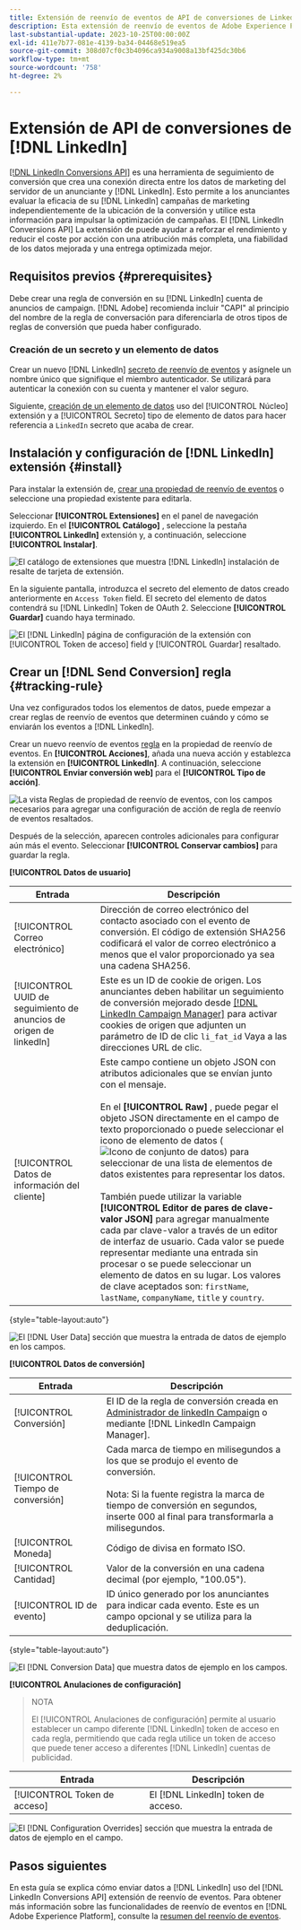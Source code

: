 ```yaml
---
title: Extensión de reenvío de eventos de API de conversiones de LinkedIn
description: Esta extensión de reenvío de eventos de Adobe Experience Platform le permite medir el rendimiento de su campaña de marketing de LinkedIn.
last-substantial-update: 2023-10-25T00:00:00Z
exl-id: 411e7b77-081e-4139-ba34-04468e519ea5
source-git-commit: 308d07cf0c3b4096ca934a9008a13bf425dc30b6
workflow-type: tm+mt
source-wordcount: '758'
ht-degree: 2%

---
```


# Extensión de API de conversiones de [!DNL LinkedIn]

[[!DNL LinkedIn Conversions API]](https://learn.microsoft.com/en-us/linkedin/marketing/integrations/ads-reporting/conversions-api) es una herramienta de seguimiento de conversión que crea una conexión directa entre los datos de marketing del servidor de un anunciante y [!DNL LinkedIn]. Esto permite a los anunciantes evaluar la eficacia de su [!DNL LinkedIn] campañas de marketing independientemente de la ubicación de la conversión y utilice esta información para impulsar la optimización de campañas. El [!DNL LinkedIn Conversions API] La extensión de puede ayudar a reforzar el rendimiento y reducir el coste por acción con una atribución más completa, una fiabilidad de los datos mejorada y una entrega optimizada mejor.

## Requisitos previos {#prerequisites}

Debe crear una regla de conversión en su [!DNL LinkedIn] cuenta de anuncios de campaign. [!DNL Adobe] recomienda incluir &quot;CAPI&quot; al principio del nombre de la regla de conversación para diferenciarla de otros tipos de reglas de conversión que pueda haber configurado.

### Creación de un secreto y un elemento de datos

Crear un nuevo [!DNL LinkedIn] [secreto de reenvío de eventos](../../../ui/event-forwarding/secrets.md) y asígnele un nombre único que signifique el miembro autenticador. Se utilizará para autenticar la conexión con su cuenta y mantener el valor seguro.

Siguiente, [creación de un elemento de datos](../../../ui/managing-resources/data-elements.md#create-a-data-element) uso del [!UICONTROL Núcleo] extensión y a [!UICONTROL Secreto] tipo de elemento de datos para hacer referencia a `LinkedIn` secreto que acaba de crear.

## Instalación y configuración de [!DNL LinkedIn] extensión {#install}

Para instalar la extensión de, [crear una propiedad de reenvío de eventos](../../../ui/event-forwarding/overview.md#properties) o seleccione una propiedad existente para editarla.

Seleccionar **[!UICONTROL Extensiones]** en el panel de navegación izquierdo. En el **[!UICONTROL Catálogo]** , seleccione la pestaña **[!UICONTROL LinkedIn]** extensión y, a continuación, seleccione **[!UICONTROL Instalar]**.

![El catálogo de extensiones que muestra [!DNL LinkedIn] instalación de resalte de tarjeta de extensión.](../../../images/extensions/server/linkedin/install-extension.png)

En la siguiente pantalla, introduzca el secreto del elemento de datos creado anteriormente en `Access Token` field. El secreto del elemento de datos contendrá su [!DNL LinkedIn] Token de OAuth 2. Seleccione **[!UICONTROL Guardar]** cuando haya terminado.

![El [!DNL LinkedIn] página de configuración de la extensión con [!UICONTROL Token de acceso] field y [!UICONTROL Guardar] resaltado.](../../../images/extensions/server/linkedin/configure-extension.png)

## Crear un [!DNL Send Conversion] regla {#tracking-rule}

Una vez configurados todos los elementos de datos, puede empezar a crear reglas de reenvío de eventos que determinen cuándo y cómo se enviarán los eventos a [!DNL LinkedIn].

Crear un nuevo reenvío de eventos [regla](../../../ui/managing-resources/rules.md) en la propiedad de reenvío de eventos. En **[!UICONTROL Acciones]**, añada una nueva acción y establezca la extensión en **[!UICONTROL LinkedIn]**. A continuación, seleccione **[!UICONTROL Enviar conversión web]** para el **[!UICONTROL Tipo de acción]**.

![La vista Reglas de propiedad de reenvío de eventos, con los campos necesarios para agregar una configuración de acción de regla de reenvío de eventos resaltados.](../../../images/extensions/server/linkedin/linkedin-event-action.png)

Después de la selección, aparecen controles adicionales para configurar aún más el evento. Seleccionar **[!UICONTROL Conservar cambios]** para guardar la regla.

**[!UICONTROL Datos de usuario]**

| Entrada | Descripción |
| --- | --- |
| [!UICONTROL Correo electrónico] | Dirección de correo electrónico del contacto asociado con el evento de conversión. El código de extensión SHA256 codificará el valor de correo electrónico a menos que el valor proporcionado ya sea una cadena SHA256. |
| [!UICONTROL UUID de seguimiento de anuncios de origen de linkedIn] | Este es un ID de cookie de origen. Los anunciantes deben habilitar un seguimiento de conversión mejorado desde [[!DNL LinkedIn Campaign Manager]](https://www.linkedin.com/help/lms/answer/a423304/enable-first-party-cookies-on-a-linkedin-insight-tag) para activar cookies de origen que adjunten un parámetro de ID de clic `li_fat_id` Vaya a las direcciones URL de clic. |
| [!UICONTROL Datos de información del cliente] | Este campo contiene un objeto JSON con atributos adicionales que se envían junto con el mensaje.<br><br>En el **[!UICONTROL Raw]** , puede pegar el objeto JSON directamente en el campo de texto proporcionado o puede seleccionar el icono de elemento de datos (![Icono de conjunto de datos](../../../images/extensions/server/aws/data-element-icon.png)) para seleccionar de una lista de elementos de datos existentes para representar los datos.<br><br>También puede utilizar la variable **[!UICONTROL Editor de pares de clave-valor JSON]** para agregar manualmente cada par clave-valor a través de un editor de interfaz de usuario. Cada valor se puede representar mediante una entrada sin procesar o se puede seleccionar un elemento de datos en su lugar. Los valores de clave aceptados son: `firstName`, `lastName`, `companyName`, `title` y `country`. |

{style="table-layout:auto"}

![El [!DNL User Data] sección que muestra la entrada de datos de ejemplo en los campos.](../../../images/extensions/server/linkedin/configure-extension-user-data.png)

**[!UICONTROL Datos de conversión]**

| Entrada | Descripción |
| --- | --- |
| [!UICONTROL Conversión] | El ID de la regla de conversión creada en [Administrador de linkedIn Campaign](https://www.linkedin.com/help/lms/answer/a1657171) o mediante [!DNL LinkedIn Campaign Manager]. |
| [!UICONTROL Tiempo de conversión] | Cada marca de tiempo en milisegundos a los que se produjo el evento de conversión. <br><br> Nota: Si la fuente registra la marca de tiempo de conversión en segundos, inserte 000 al final para transformarla a milisegundos. |
| [!UICONTROL Moneda] | Código de divisa en formato ISO. |
| [!UICONTROL Cantidad] | Valor de la conversión en una cadena decimal (por ejemplo, &quot;100.05&quot;). |
| [!UICONTROL ID de evento] | ID único generado por los anunciantes para indicar cada evento. Este es un campo opcional y se utiliza para la deduplicación. |

{style="table-layout:auto"}

![El [!DNL Conversion Data] que muestra datos de ejemplo en los campos.](../../../images/extensions/server/linkedin/configure-extension-conversions-data.png)

**[!UICONTROL Anulaciones de configuración]**

>NOTA
>
>El [!UICONTROL Anulaciones de configuración] permite al usuario establecer un campo diferente [!DNL LinkedIn] token de acceso en cada regla, permitiendo que cada regla utilice un token de acceso que puede tener acceso a diferentes [!DNL LinkedIn] cuentas de publicidad.

| Entrada | Descripción |
| --- | --- |
| [!UICONTROL Token de acceso] | El [!DNL LinkedIn] token de acceso. |

![El [!DNL Configuration Overrides] sección que muestra la entrada de datos de ejemplo en el campo.](../../../images/extensions/server/linkedin/configure-extension-configuration-override.png)

## Pasos siguientes

En esta guía se explica cómo enviar datos a [!DNL LinkedIn] uso del [!DNL LinkedIn Conversions API] extensión de reenvío de eventos. Para obtener más información sobre las funcionalidades de reenvío de eventos en [!DNL Adobe Experience Platform], consulte la [resumen del reenvío de eventos](../../../ui/event-forwarding/overview.md).
